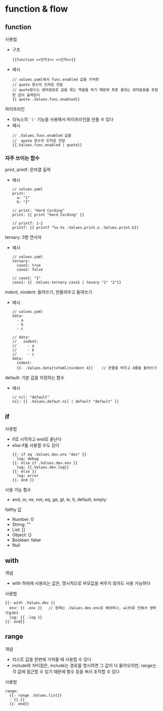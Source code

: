# function & flow
## function
사용법
- 구조
   ```
   {{function <<인자1>> <<인자>>}}
   ```
- 예시
   ```
   // values.yaml에서 func.enabled 값을 가져왓
   // quote 함수의 인자로 전달
   // quote함수는 쌍따옴표로 값을 묶는 역할을 하기 때문에 최종 결과는 쌍따옴표를 포함한 값이 출력된다
   {{ quote .Values.func.enabled}}
   ```

파이프라인
- 리눅스의 `'|'` 기능을 사용해서 파이프라인을 만들 수 있다
- 예시
   ```
   // .Values.func.enabled 값을
   //  quote 함수의 인자로 전달
   {{.Values.func.enabled | quote}}
   ```

### 자주 쓰이는 함수
print, printf: 문자열 출력
- 예시
   ```
   // values.yaml
   print:
     a: "1"
     b: "2"

   // print: "Hard Cording"
   print: {{ print "Hard Cording" }}

   // printf: 1-2
   printf: {{ printf "%s-%s .Values.print.a .Values.print.b}}
   ```

ternary: 3항 연사자
- 예시
   ```
   // values.yaml
   ternary:
     case1: true
     case2: false

   // case1: "1"
   case1: {{ .Values.ternary.case1 | tenary "1" "2"}}
   ```

indent, nindent: 들여쓰기, 한줄띄우고 들여쓰기
- 예시
   ```
   // values.yaml
   data:
     - a
     - b
     - c

   // data:
   //   indent:
   //     - a
   //     - b
   //     - c
   data:
     indent:
     {{- .Values.data|toYaml|nindent 4}}    // 한줄을 띄우고 4줄을 들여쓰기
   ```

default: 기본 값을 지정하는 함수
- 예시
   ```
   // nil: "default" 
   nil: {{ .Values.defaut.nil | default "default" }}
   ```

## if
사용법
- if로 시작하고 end로 끝난다
- else if를 사용할 수도 있다
   ```
   {{- if eq .Values.dev.env "dev" }}
     log: debug
   {{- else if .Values.dev.env }}
     log: {{.Values.dev.log}}
   {{- else }}
     log: error
   {{- end }}
   ```

사용 가능 함수
- and, or, ne, not, eq, ge, gt, le, lt, default, empty

falthy 값
- Number: 0
- String: ""
- List: []
- Object: {}
- Boolean: false
- Null

## with
개념
- with 하위에 사용되는 값은, 명시적으로 부모값을 써주지 않아도 사용 가능하다

사용법
```
{{- with .Values.dev }}
  env: {{ .env }}   // 원래는 .Values.dev.env로 해야하나, with로 인해서 생략 가능하다
  log: {{ .log }}
{{- end}}
```

## range
개념
- 리스트 값을 한번에 가져올 때 사용할 수 있다
- include와 차이점은, include는 경로를 명시하면 그 값이 다 들어오지만, range는 각 값에 접근할 수 있기 때문에 함수 등을 써서 조작할 수 있다

사용법
```
range:
  {{- range .Values.list}}
  - {{.}}
  {{- end}}
```